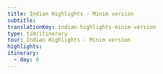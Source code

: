 ```yaml
---
title: Indian Highlights - Minim version
subtitle: 
translationKey: indian-highlights-minim-version
type: tim/itinerary
tour: Indian Highlights - Minim version
highlights: 
itinerary: 
  - day: 0
---
```

